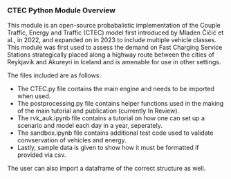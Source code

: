 ### CTEC Python Module Overview
This module is an open-source probabalistic implementation of the Couple Traffic, Energy and Traffic (CTEC) model first introduced by Mladen Čičić et al., in 2022, and expanded on in 2023 to include multiple vehicle classes. This module was first used to assess the demand on Fast Charging Service Stations strategically placed along a highway route between the cities of Reykjavik and Akureyri in Iceland and is amenable for use in other settings. 

The files included are as follows:

- The CTEC.py file contains the main engine and needs to be imported when used.
- The postprocessing.py file contains helper functions used in the making of the main tutorial and publication (currently In Review).
- The rvk_auk.ipynb file contains a tutorial on how one can set up a scenario and model each day in a year, seperately.
- The sandbox.ipynb file contains additional test code used to validate convservation of vehicles and energy.
- Lastly, sample data is given to show how it must be formatted if provided via csv.

The user can also import a dataframe of the correct structure as well.
